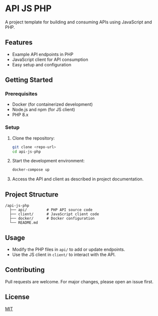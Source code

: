 # API JS PHP

A project template for building and consuming APIs using JavaScript and PHP.

## Features

- Example API endpoints in PHP
- JavaScript client for API consumption
- Easy setup and configuration

## Getting Started

### Prerequisites

- Docker (for containerized development)
- Node.js and npm (for JS client)
- PHP 8.x

### Setup

1. Clone the repository:
    ```sh
    git clone <repo-url>
    cd api-js-php
    ```

2. Start the development environment:
    ```sh
    docker-compose up
    ```

3. Access the API and client as described in project documentation.

## Project Structure

```
/api-js-php
  ├── api/         # PHP API source code
  ├── client/      # JavaScript client code
  ├── docker/      # Docker configuration
  └── README.md
```

## Usage

- Modify the PHP files in `api/` to add or update endpoints.
- Use the JS client in `client/` to interact with the API.

## Contributing

Pull requests are welcome. For major changes, please open an issue first.

## License

[MIT](LICENSE)